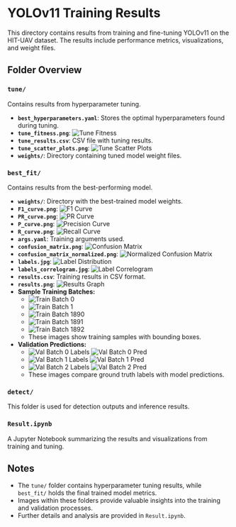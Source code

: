 # YOLOv11 Training Results

This directory contains results from training and fine-tuning YOLOv11 on the HIT-UAV dataset. The results include performance metrics, visualizations, and weight files.

## Folder Overview

### `tune/`
Contains results from hyperparameter tuning.
- **`best_hyperparameters.yaml`**: Stores the optimal hyperparameters found during tuning.
- **`tune_fitness.png`**: ![Tune Fitness](/training_results/tune/tune_fitness.png)
- **`tune_results.csv`**: CSV file with tuning results.
- **`tune_scatter_plots.png`**: ![Tune Scatter Plots](/training_results/tune/tune_scatter_plots.png)
- **`weights/`**: Directory containing tuned model weight files.

### `best_fit/`
Contains results from the best-performing model.
- **`weights/`**: Directory with the best-trained model weights.
- **`F1_curve.png`**: ![F1 Curve](/training_results/best_fit/F1_curve.png)
- **`PR_curve.png`**: ![PR Curve](/training_results/best_fit/PR_curve.png)
- **`P_curve.png`**: ![Precision Curve](/training_results/best_fit/P_curve.png)
- **`R_curve.png`**: ![Recall Curve](/training_results/best_fit/R_curve.png)
- **`args.yaml`**: Training arguments used.
- **`confusion_matrix.png`**: ![Confusion Matrix](/training_results/best_fit/confusion_matrix.png)
- **`confusion_matrix_normalized.png`**: ![Normalized Confusion Matrix](/training_results/best_fit/confusion_matrix_normalized.png)
- **`labels.jpg`**: ![Label Distribution](/training_results/best_fit/labels.jpg)
- **`labels_correlogram.jpg`**: ![Label Correlogram](/training_results/best_fit/labels_correlogram.jpg)
- **`results.csv`**: Training results in CSV format.
- **`results.png`**: ![Results Graph](/training_results/best_fit/results.png)
- **Sample Training Batches:**
  - ![Train Batch 0](/training_results/best_fit/train_batch0.jpg)
  - ![Train Batch 1](/training_results/best_fit/train_batch1.jpg)
  - ![Train Batch 1890](/training_results/best_fit/train_batch1890.jpg)
  - ![Train Batch 1891](/training_results/best_fit/train_batch1891.jpg)
  - ![Train Batch 1892](/training_results/best_fit/train_batch1892.jpg)
  - These images show training samples with bounding boxes.
- **Validation Predictions:**
  - ![Val Batch 0 Labels](/training_results/best_fit/val_batch0_labels.jpg) ![Val Batch 0 Pred](/training_results/best_fit/val_batch0_pred.jpg)
  - ![Val Batch 1 Labels](/training_results/best_fit/val_batch1_labels.jpg) ![Val Batch 1 Pred](/training_results/best_fit/val_batch1_pred.jpg)
  - ![Val Batch 2 Labels](/training_results/best_fit/val_batch2_labels.jpg) ![Val Batch 2 Pred](/training_results/best_fit/val_batch2_pred.jpg)
  - These images compare ground truth labels with model predictions.

### `detect/`
This folder is used for detection outputs and inference results.

### `Result.ipynb`
A Jupyter Notebook summarizing the results and visualizations from training and tuning.

## Notes
- The `tune/` folder contains hyperparameter tuning results, while `best_fit/` holds the final trained model metrics.
- Images within these folders provide valuable insights into the training and validation processes.
- Further details and analysis are provided in `Result.ipynb`.

